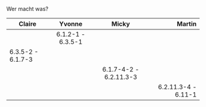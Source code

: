 Wer macht was?


| Claire        | Yvonne  | Micky | Martin |
| ------------- |:------:| :-----:|-----:|
|| 6.1.2-1 - 6.3.5-1| |
|6.3.5-2 - 6.1.7-3|||
|||6.1.7-4-2 - 6.2.11.3-3||
||||6.2.11.3-4 - 6.11-1|

